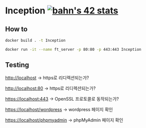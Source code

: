 # Inception [![bahn's 42 stats](https://badge42.vercel.app/api/v2/cl1n6fb2j003009l0lfanbfyx/stats?cursusId=21&coalitionId=85)](https://github.com/JaeSeoKim/badge42)

## How to

```bash
docker build . -t Inception
```

```bash
docker run -it --name ft_server -p 80:80 -p 443:443 Inception
```

## Testing
[http://localhost](http://localhost/) -> https로 리디렉션되는가?

[http://localhost:80](http://localhost/) -> https로 리디렉션되는가?

[https://localhost:443](https://localhost/) -> OpenSSL 프로토콜로 동작되는가?

[https://localhost/wordpress](https://localhost/wordpress) -> wordpress 페이지 확인

[https://localhost/phpmyadmin](https://localhost/phpmyadmin) -> phpMyAdmin 페이지 확인